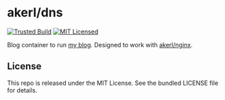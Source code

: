 akerl/dns
=======

[![Trusted Build](http://img.shields.io/badge/trusted-build-green.svg)](https://index.docker.io/u/akerl/blog/)
[![MIT Licensed](http://img.shields.io/badge/license-MIT-green.svg)](https://tldrlegal.com/license/mit-license)

Blog container to run [my blog](https://github.com/akerl/blog). Designed to work with [akerl/nginx](https://github.com/dock0/nginx).

## License

This repo is released under the MIT License. See the bundled LICENSE file for details.

